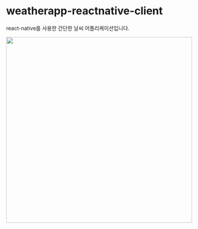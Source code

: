 # weatherapp-reactnative-client
react-native를 사용한 간단한 날씨 어플리케이션입니다.

<img src="https://user-images.githubusercontent.com/81157873/166106603-ee2afba5-ab29-49ea-9266-1f625215ec02.png" width="500">
